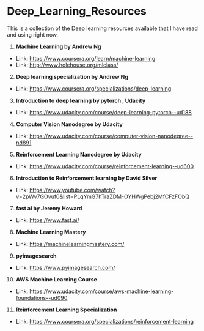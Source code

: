 # Deep_Learning_Resources
This is a collection of the Deep learning resources available that I have read and using right now. 

1. **Machine Learning by Andrew Ng**
 - Link: https://www.coursera.org/learn/machine-learning
 - Link: http://www.holehouse.org/mlclass/
 

2. **Deep learning specialization by Andrew Ng**
 - Link: https://www.coursera.org/specializations/deep-learning 


3. **Introduction to deep learning by pytorch , Udacity**
 - Link: https://www.udacity.com/course/deep-learning-pytorch--ud188 


4. **Computer Vision Nanodegree by Udacity**
- Link: https://www.udacity.com/course/computer-vision-nanodegree--nd891


5. **Reinforcement Learning Nanodegree by Udacity**
 - Link: https://www.udacity.com/course/reinforcement-learning--ud600


6. **Introduction to Reinforcement learning by David Silver**
- Link: https://www.youtube.com/watch?v=2pWv7GOvuf0&list=PLqYmG7hTraZDM-OYHWgPebj2MfCFzFObQ


7. **fast ai by Jeremy Howard**
- Link: https://www.fast.ai/
 

8. **Machine Learning Mastery**
- Link: https://machinelearningmastery.com/


9. **pyimagesearch**
- Link: https://www.pyimagesearch.com/


10. **AWS Machine Learning Course**
- Link: https://www.udacity.com/course/aws-machine-learning-foundations--ud090


11. **Reinforcement Learning Specialization**
- Link: https://www.coursera.org/specializations/reinforcement-learning
